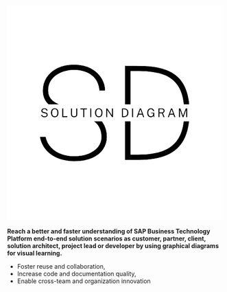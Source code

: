 ![SolutionDiagram @ SAP](logo/Logo_sol_diag_full.png)

**Reach a better and faster understanding of SAP Business Technology Platform end-to-end solution scenarios as customer, partner, client, solution architect, project lead or developer by using graphical diagrams for visual learning.**

* Foster reuse and collaboration,
* Increase code and documentation quality,
* Enable cross-team and organization innovation

